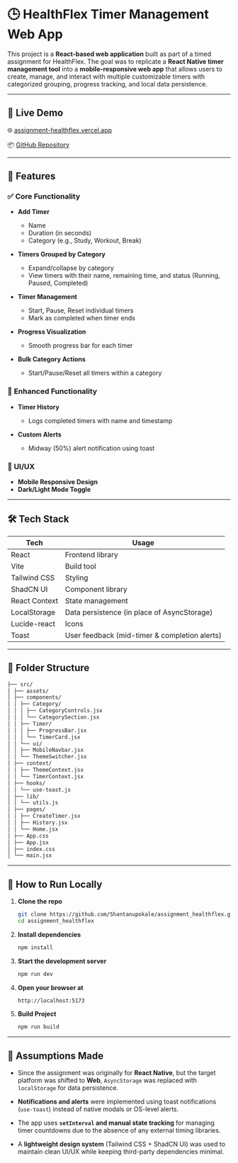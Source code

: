 # 🕒 HealthFlex Timer Management Web App

This project is a **React-based web application** built as part of a timed assignment for HealthFlex. The goal was to replicate a **React Native timer management tool** into a **mobile-responsive web app** that allows users to create, manage, and interact with multiple customizable timers with categorized grouping, progress tracking, and local data persistence.

---

## 🚀 Live Demo

🌐 [assignment-healthflex.vercel.app](https://assignment-healthflex.vercel.app/)

📦 [GitHub Repository](https://github.com/Shantanupokale/assignment_healthflex)

---



## 🧠 Features

### ✅ Core Functionality
- **Add Timer**  
  - Name  
  - Duration (in seconds)  
  - Category (e.g., Study, Workout, Break)

- **Timers Grouped by Category**  
  - Expand/collapse by category  
  - View timers with their name, remaining time, and status (Running, Paused, Completed)

- **Timer Management**  
  - Start, Pause, Reset individual timers  
  - Mark as completed when timer ends

- **Progress Visualization**  
  - Smooth progress bar for each timer

- **Bulk Category Actions**  
  - Start/Pause/Reset all timers within a category

### 📖 Enhanced Functionality
- **Timer History**  
  - Logs completed timers with name and timestamp

- **Custom Alerts**  
  - Midway (50%) alert notification using toast

### 🎨 UI/UX
- **Mobile Responsive Design**
- **Dark/Light Mode Toggle**

---

## 🛠️ Tech Stack

| Tech         | Usage                         |
|--------------|-------------------------------|
| React        | Frontend library              |
| Vite         | Build tool                    |
| Tailwind CSS | Styling                       |
| ShadCN UI    | Component library             |
| React Context| State management              |
| LocalStorage | Data persistence (in place of AsyncStorage) |
| Lucide-react | Icons                         |
| Toast        | User feedback (mid-timer & completion alerts) |

---

## 📁 Folder Structure
```bash
├── src/
│ ├── assets/
│ ├── components/
│ │ ├── Category/
│ │ │ ├── CategoryControls.jsx
│ │ │ └── CategorySection.jsx
│ │ ├── Timer/
│ │ │ ├── ProgressBar.jsx
│ │ │ └── TimerCard.jsx
│ │ └── ui/
│ │ ├── MobileNavbar.jsx
│ │ └── ThemeSwitcher.jsx
│ ├── context/
│ │ ├── ThemeContext.jsx
│ │ └── TimerContext.jsx
│ ├── hooks/
│ │ └── use-toast.js
│ ├── lib/
│ │ └── utils.js
│ ├── pages/
│ │ ├── CreateTimer.jsx
│ │ ├── History.jsx
│ │ └── Home.jsx
│ ├── App.css
│ ├── App.jsx
│ ├── index.css
│ └── main.jsx
```
---

## 🧪 How to Run Locally

1. **Clone the repo**
   ```bash
   git clone https://github.com/Shantanupokale/assignment_healthflex.git
   cd assignment_healthflex


2. **Install dependencies**
   ```bash
   npm install

3. **Start the development server**
   ```bash
   npm run dev

4. **Open your browser at**
    ```bash
   http://localhost:5173

5. **Build Project**
   ```bash
   npm run build

---
## 🤔 Assumptions Made

- Since the assignment was originally for **React Native**, but the target platform was shifted to **Web**, `AsyncStorage` was replaced with `localStorage` for data persistence.

- **Notifications and alerts** were implemented using toast notifications (`use-toast`) instead of native modals or OS-level alerts.

- The app uses **`setInterval` and manual state tracking** for managing timer countdowns due to the absence of any external timing libraries.

- A **lightweight design system** (Tailwind CSS + ShadCN UI) was used to maintain clean UI/UX while keeping third-party dependencies minimal.


